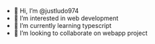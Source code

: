 - 👋 Hi, I’m @justludo974
- 👀 I’m interested in web development
- 🌱 I’m currently learning typescript
- 💞️ I’m looking to collaborate on webapp project

<!---
justludo974/justludo974 is a ✨ special ✨ repository because its `README.md` (this file) appears on your GitHub profile.
You can click the Preview link to take a look at your changes.
--->
